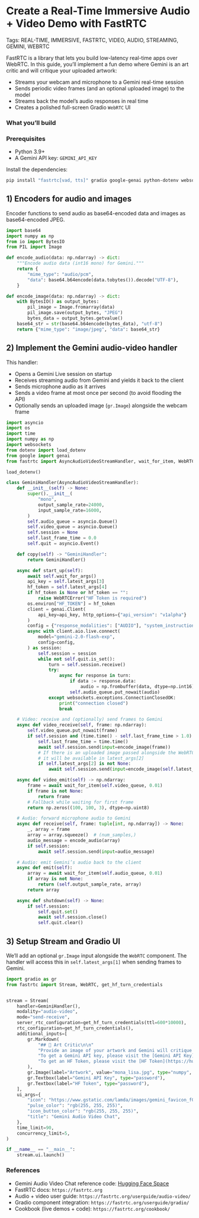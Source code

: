 # Create a Real-Time Immersive Audio + Video Demo with FastRTC

Tags: REAL-TIME, IMMERSIVE, FASTRTC, VIDEO, AUDIO, STREAMING, GEMINI, WEBRTC

FastRTC is a library that lets you build low-latency real-time apps over WebRTC. In this guide, you’ll implement a fun demo where Gemini is an art critic and will critique your uploaded artwork:
- Streams your webcam and microphone to a Gemini real-time session
- Sends periodic video frames (and an optional uploaded image) to the model
- Streams back the model’s audio responses in real time
- Creates a polished full-screen Gradio `WebRTC` UI

### What you’ll build
<gradio-app space="gradio/gemini-audio-video"></gradio-app>

### Prerequisites
- Python 3.9+
- A Gemini API key: `GEMINI_API_KEY`

Install the dependencies:

```bash
pip install "fastrtc[vad, tts]" gradio google-genai python-dotenv websockets pillow
```

## 1) Encoders for audio and images
Encoder functions to send audio as base64-encoded data and images as base64-encoded JPEG.

```python
import base64
import numpy as np
from io import BytesIO
from PIL import Image

def encode_audio(data: np.ndarray) -> dict:
    """Encode audio data (int16 mono) for Gemini."""
    return {
        "mime_type": "audio/pcm",
        "data": base64.b64encode(data.tobytes()).decode("UTF-8"),
    }

def encode_image(data: np.ndarray) -> dict:
    with BytesIO() as output_bytes:
        pil_image = Image.fromarray(data)
        pil_image.save(output_bytes, "JPEG")
        bytes_data = output_bytes.getvalue()
    base64_str = str(base64.b64encode(bytes_data), "utf-8")
    return {"mime_type": "image/jpeg", "data": base64_str}
```


## 2) Implement the Gemini audio-video handler
This handler:
- Opens a Gemini Live session on startup
- Receives streaming audio from Gemini and yields it back to the client
- Sends microphone audio as it arrives
- Sends a video frame at most once per second (to avoid flooding the API)
- Optionally sends an uploaded image (`gr.Image`) alongside the webcam frame

```python
import asyncio
import os
import time
import numpy as np
import websockets
from dotenv import load_dotenv
from google import genai
from fastrtc import AsyncAudioVideoStreamHandler, wait_for_item, WebRTCError

load_dotenv()

class GeminiHandler(AsyncAudioVideoStreamHandler):
    def __init__(self) -> None:
        super().__init__(
            "mono",
            output_sample_rate=24000,
            input_sample_rate=16000,
        )
        self.audio_queue = asyncio.Queue()
        self.video_queue = asyncio.Queue()
        self.session = None
        self.last_frame_time = 0.0
        self.quit = asyncio.Event()

    def copy(self) -> "GeminiHandler":
        return GeminiHandler()

    async def start_up(self):
        await self.wait_for_args()
        api_key = self.latest_args[3]
        hf_token = self.latest_args[4]
        if hf_token is None or hf_token == "":
            raise WebRTCError("HF Token is required")
        os.environ["HF_TOKEN"] = hf_token
        client = genai.Client(
            api_key=api_key, http_options={"api_version": "v1alpha"}
        )
        config = {"response_modalities": ["AUDIO"], "system_instruction": "You are an art critic that will critique the artwork passed in as an image to the user. Critique the artwork in a funny and lighthearted way. Be concise and to the point. Be friendly and engaging. Be helpful and informative. Be funny and lighthearted. Be concise and to the point. Be friendly and engaging."}
        async with client.aio.live.connect(
            model="gemini-2.0-flash-exp",
            config=config,
        ) as session:
            self.session = session
            while not self.quit.is_set():
                turn = self.session.receive()
                try:
                    async for response in turn:
                        if data := response.data:
                            audio = np.frombuffer(data, dtype=np.int16).reshape(1, -1)
                        self.audio_queue.put_nowait(audio)
                except websockets.exceptions.ConnectionClosedOK:
                    print("connection closed")
                    break

    # Video: receive and (optionally) send frames to Gemini
    async def video_receive(self, frame: np.ndarray):
        self.video_queue.put_nowait(frame)
        if self.session and (time.time() - self.last_frame_time > 1.0):
            self.last_frame_time = time.time()
            await self.session.send(input=encode_image(frame))
            # If there is an uploaded image passed alongside the WebRTC component,
            # it will be available in latest_args[2]
            if self.latest_args[2] is not None:
                await self.session.send(input=encode_image(self.latest_args[2]))

    async def video_emit(self) -> np.ndarray:
        frame = await wait_for_item(self.video_queue, 0.01)
        if frame is not None:
            return frame
        # Fallback while waiting for first frame
        return np.zeros((100, 100, 3), dtype=np.uint8)

    # Audio: forward microphone audio to Gemini
    async def receive(self, frame: tuple[int, np.ndarray]) -> None:
        _, array = frame
        array = array.squeeze()  # (num_samples,)
        audio_message = encode_audio(array)
        if self.session:
            await self.session.send(input=audio_message)

    # Audio: emit Gemini’s audio back to the client
    async def emit(self):
        array = await wait_for_item(self.audio_queue, 0.01)
        if array is not None:
            return (self.output_sample_rate, array)
        return array

    async def shutdown(self) -> None:
        if self.session:
            self.quit.set()
            await self.session.close()
            self.quit.clear()
```


## 3) Setup Stream and Gradio UI
We’ll add an optional `gr.Image` input alongside the `WebRTC` component. The handler will access this in `self.latest_args[1]` when sending frames to Gemini.

```python
import gradio as gr
from fastrtc import Stream, WebRTC, get_hf_turn_credentials


stream = Stream(
    handler=GeminiHandler(),
    modality="audio-video",
    mode="send-receive",
    server_rtc_configuration=get_hf_turn_credentials(ttl=600*10000),
    rtc_configuration=get_hf_turn_credentials(),
    additional_inputs=[
        gr.Markdown(
            "## 🎨 Art Critic\n\n"
            "Provide an image of your artwork and Gemini will critique it for you."
            "To get a Gemini API key, please visit the [Gemini API Key](https://console.cloud.google.com/apis/api/generativelanguage.googleapis.com/credentials) page."
            "To get an HF Token, please visit the [HF Token](https://huggingface.co/settings/tokens) page."
        ),
        gr.Image(label="Artwork", value="mona_lisa.jpg", type="numpy", sources=["upload", "clipboard"]),
        gr.Textbox(label="Gemini API Key", type="password"),
        gr.Textbox(label="HF Token", type="password"),
    ],
    ui_args={
        "icon": "https://www.gstatic.com/lamda/images/gemini_favicon_f069958c85030456e93de685481c559f160ea06b.png",
        "pulse_color": "rgb(255, 255, 255)",
        "icon_button_color": "rgb(255, 255, 255)",
        "title": "Gemini Audio Video Chat",
    },
    time_limit=90,
    concurrency_limit=5,
)

if __name__ == "__main__":
    stream.ui.launch()

```

### References
- Gemini Audio Video Chat reference code: [Hugging Face Space](https://huggingface.co/spaces/gradio/gemini-audio-video/blob/main/app.py)
- FastRTC docs: `https://fastrtc.org`
- Audio + video user guide: `https://fastrtc.org/userguide/audio-video/`
- Gradio component integration: `https://fastrtc.org/userguide/gradio/`
- Cookbook (live demos + code): `https://fastrtc.org/cookbook/`
